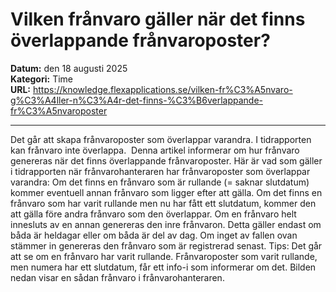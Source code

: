 # Vilken frånvaro gäller när det finns överlappande frånvaroposter?

**Datum:** den 18 augusti 2025  
**Kategori:** Time  
**URL:** https://knowledge.flexapplications.se/vilken-fr%C3%A5nvaro-g%C3%A4ller-n%C3%A4r-det-finns-%C3%B6verlappande-fr%C3%A5nvaroposter

---

Det går att skapa frånvaroposter som överlappar varandra. I tidrapporten kan frånvaro inte överlappa. 
Denna artikel informerar om hur frånvaro genereras när det finns överlappande frånvaroposter.
Här är vad som gäller i tidrapporten när frånvarohanteraren har frånvaroposter som överlappar varandra:
Om det finns en frånvaro som är rullande (= saknar slutdatum) kommer eventuell annan frånvaro som ligger efter att gälla.
Om det finns en frånvaro som har varit rullande men nu har fått ett slutdatum, kommer den att gälla före andra frånvaro som den överlappar.
Om en frånvaro helt innesluts av en annan genereras den inre frånvaron. Detta gäller endast om båda är heldagar eller om båda är del av dag.
Om inget av fallen ovan stämmer in genereras den frånvaro som är registrerad senast.
Tips:
Det går att se om en frånvaro har varit rullande. Frånvaroposter som varit rullande, men numera har ett slutdatum, får ett info-i som informerar om det. Bilden nedan visar en sådan frånvaro i frånvarohanteraren.
